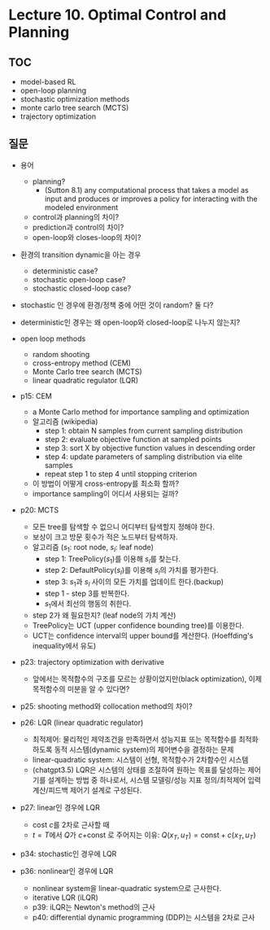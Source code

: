 # Lecture 10. Optimal Control and Planning

## TOC
- model-based RL
- open-loop planning
- stochastic optimization methods
- monte carlo tree search (MCTS)
- trajectory optimization

## 질문
- 용어
  - planning?
    - (Sutton 8.1) any computational process that takes a model as input and produces or improves a policy for interacting with the modeled environment
  - control과 planning의 차이?
  - prediction과 control의 차이?
  - open-loop와 closes-loop의 차이?  
- 환경의 transition dynamic을 아는 경우
  - deterministic case?  
  - stochastic open-loop case?
  - stochastic closed-loop case?
- stochastic 인 경우에 환경/정책 중에 어떤 것이 random? 둘 다?
- deterministic인 경우는 왜 open-loop와 closed-loop로 나누지 않는지? 
- open loop methods
  - random shooting
  - cross-entropy method (CEM)
  - Monte Carlo tree search (MCTS)
  - linear quadratic regulator (LQR)

- p15: CEM
  - a Monte Carlo method for importance sampling and optimization
  - 알고리즘 (wikipedia)
    - step 1: obtain N samples from current sampling distribution
    - step 2: evaluate objective function at sampled points
    - step 3: sort X by objective function values in descending order
    - step 4: update parameters of sampling distribution via elite samples
    - repeat step 1 to step 4 until stopping criterion
  - 이 방법이 어떻게 cross-entropy를 최소화 할까?
  - importance sampling이 어디서 사용되는 걸까?
- p20: MCTS
  - 모든 tree를 탐색할 수 없으니 어디부터 탐색할지 정해야 한다.
  - 보상이 크고 방문 횟수가 적은 노드부터 탐색하자. 
  - 알고리즘 ($s_1$: root node, $s_l$: leaf node)
    - step 1: TreePolicy($s_1$)를 이용해 $s_l$를 찾는다.
    - step 2: DefaultPolicy($s_l$)를 이용해 $s_l$의 가치를 평가한다.
    - step 3: $s_1$과 $s_l$ 사이의 모든 가치를 업데이트 한다.(backup)
    - step 1 - step 3를 반복한다.
    - $s_1$에서 최선의 행동의 취한다.
  - step 2가 왜 필요한지? (leaf node의 가치 계산)
  - TreePolicy는 UCT (upper confidence bounding tree)를 이용한다.
  - UCT는 confidence interval의 upper bound를 계산한다. (Hoeffding's inequality에서 유도)
- p23: trajectory optimization with derivative
  - 앞에서는 목적함수의 구조를 모르는 상황이었지만(black optimization), 이제 목적함수의 미분을 알 수 있다면?
- p25: shooting method와 collocation method의 차이?
- p26: LQR (linear quadratic regulator)  
  - 최적제어: 물리적인 제약조건을 만족하면서 성능지표 또는 목적함수를 최적화하도록 동적 시스템(dynamic system)의 제어변수을 결정하는 문제
  - linear-quadratic system: 시스템이 선형, 목적함수가 2차함수인 시스템  
  - (chatgpt3.5) LQR은 시스템의 상태를 조절하여 원하는 목표를 달성하는 제어기를 설계하는 방법 중 하나로서, 시스템 모델링/성능 지표 정의/최적제어 입력 계산/피드백 제어기 설계로 구성된다.
- p27: linear인 경우에 LQR
  - cost $c$를 2차로 근사할 때 
  - $t=T$에서 $Q$가 $c$+const 로 주어지는 이유: $Q(x_T,u_T)=\text{const}+c(x_T,u_T)$
- p34: stochastic인 경우에 LQR
- p36: nonlinear인 경우에 LQR
  - nonlinear system을 linear-quadratic system으로 근사한다.
  - iterative LQR (iLQR)
  - p39: iLQR는 Newton's method의 근사
  - p40: differential dynamic programming (DDP)는 시스템을 2차로 근사
    
